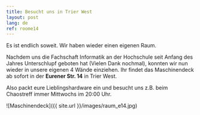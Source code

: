 ```yaml
---
title: Besucht uns in Trier West
layout: post
lang: de
ref: roome14
---
```


Es ist endlich soweit. Wir haben wieder einen eigenen Raum.

Nachdem uns die Fachschaft Informatik an der Hochschule seit Anfang des Jahres Unterschlupf geboten hat (Vielen Dank nochmal), konnten wir nun wieder in unsere eigenen 4 Wände einziehen.
Ihr findet das Maschinendeck ab sofort in der __Eurener Str. 14__ in Trier West.

Also packt eure Lieblingshardware ein und besucht uns z.B. beim Chaostreff immer Mittwochs im 20:00 Uhr.

![Maschinendeck]({{ site.url }}/images/raum_e14.jpg)
